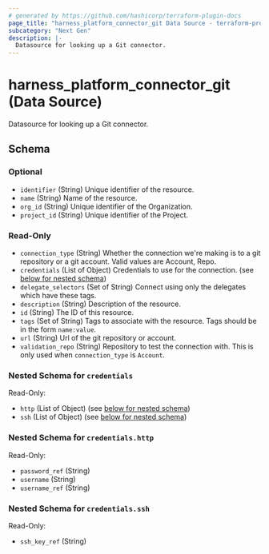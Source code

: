 ```yaml
---
# generated by https://github.com/hashicorp/terraform-plugin-docs
page_title: "harness_platform_connector_git Data Source - terraform-provider-harness"
subcategory: "Next Gen"
description: |-
  Datasource for looking up a Git connector.
---
```


# harness_platform_connector_git (Data Source)

Datasource for looking up a Git connector.



<!-- schema generated by tfplugindocs -->
## Schema

### Optional

- `identifier` (String) Unique identifier of the resource.
- `name` (String) Name of the resource.
- `org_id` (String) Unique identifier of the Organization.
- `project_id` (String) Unique identifier of the Project.

### Read-Only

- `connection_type` (String) Whether the connection we're making is to a git repository or a git account. Valid values are Account, Repo.
- `credentials` (List of Object) Credentials to use for the connection. (see [below for nested schema](#nestedatt--credentials))
- `delegate_selectors` (Set of String) Connect using only the delegates which have these tags.
- `description` (String) Description of the resource.
- `id` (String) The ID of this resource.
- `tags` (Set of String) Tags to associate with the resource. Tags should be in the form `name:value`.
- `url` (String) Url of the git repository or account.
- `validation_repo` (String) Repository to test the connection with. This is only used when `connection_type` is `Account`.

<a id="nestedatt--credentials"></a>
### Nested Schema for `credentials`

Read-Only:

- `http` (List of Object) (see [below for nested schema](#nestedobjatt--credentials--http))
- `ssh` (List of Object) (see [below for nested schema](#nestedobjatt--credentials--ssh))

<a id="nestedobjatt--credentials--http"></a>
### Nested Schema for `credentials.http`

Read-Only:

- `password_ref` (String)
- `username` (String)
- `username_ref` (String)


<a id="nestedobjatt--credentials--ssh"></a>
### Nested Schema for `credentials.ssh`

Read-Only:

- `ssh_key_ref` (String)


